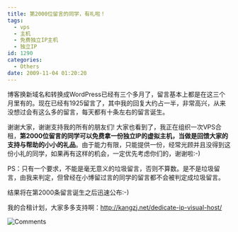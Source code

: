 ```yaml
---
title: 第2000位留言的同学，有礼啦！
tags:
  - vps
  - 主机
  - 免费独立IP主机
  - 独立IP
id: 1290
categories:
  - Others
date: 2009-11-04 01:20:20
---
```


博客换新域名和转换成WordPress已经有三个多月了，留言基本上都是在这三个月里有的。现在已经有1925留言了，其中我的回复大约占一半，非常高兴，从来没想过会有这么多的留言，每天都有十条左右的留言诞生。

谢谢大家，谢谢支持我的所有的朋友们! 大家也看到了，我正在组织一次VPS合租，**第2000位留言的同学可以免费拿一份独立IP的虚拟主机，当做是回馈大家的支持与帮助的小小的礼品**。由于能力有限，只能提供一份，经常光顾并且没得到这份小礼的同学，如果再有这样的机会，一定优先考虑你们的，谢谢啦:-)

PS：只有一个要求，不能是毫无意义的垃圾留言，否则不算数。是不是垃圾留言，由我来判定，但曾经在小博留过言的同学的留言都不会被判定成垃圾留言。

结果将在第2000条留言诞生之后迅速公布:-)

我的合租计划，大家多多支持啊：[http://kangzj.net/dedicate-ip-visual-host/ ](../dedicate-ip-visual-host/)

<!--more-->

![](http://kangzj.net/wp-content/uploads/images/200911/comms.jpg "Comments")